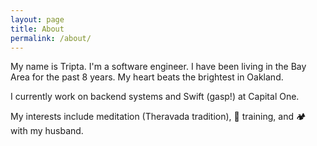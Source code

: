 ```yaml
---
layout: page
title: About
permalink: /about/
---
```


My name is Tripta. I'm a software engineer. I have been living in the Bay Area for the past 8 years. My heart beats the brightest in Oakland.

I currently work on backend systems and Swift (gasp!) at Capital One. 

My interests include meditation (Theravada tradition), 💪 training, and 🏕️ with my husband.